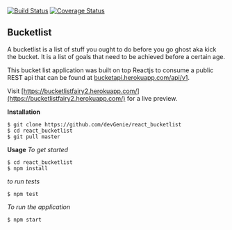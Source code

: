 [![Build Status](https://travis-ci.org/devGenie/react_bucketlist.svg?branch=react-tests)](https://travis-ci.org/devGenie/react_bucketlist) [![Coverage Status](https://coveralls.io/repos/github/devGenie/react_bucketlist/badge.svg?branch=react-tests)](https://coveralls.io/github/devGenie/react_bucketlist?branch=react-tests)
## Bucketlist 
A bucketlist is a list of stuff you ought to do before you go ghost aka kick the bucket. It is a list of goals that need to be achieved before a certain age.

This bucket list application was built on top Reactjs to consume a public REST api that can be found at [bucketapi.herokuapp.com/api/v1](bucketapi.herokuapp.com/api/v1).

Visit [https://bucketlistfairy2.herokuapp.com/](https://bucketlistfairy2.herokuapp.com/) for a live preview.

**Installation**
```
$ git clone https://github.com/devGenie/react_bucketlist
$ cd react_bucketlist
$ git pull master
```
**Usage**
*To get started*
```
$ cd react_bucketlist
$ npm install
```

*to run tests*
```
$ npm test 
```

*To run the application*
```
$ npm start
```